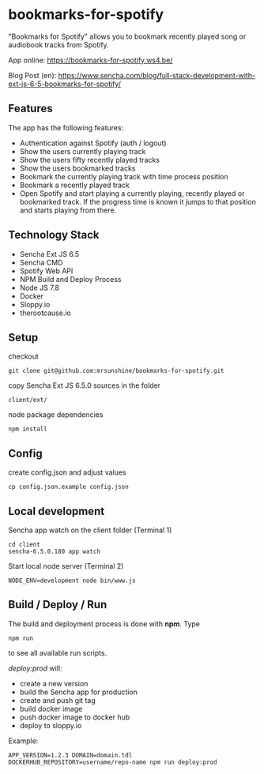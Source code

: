 # bookmarks-for-spotify
"Bookmarks for Spotify" allows you to bookmark recently played song or audiobook tracks from Spotify.

App online: https://bookmarks-for-spotify.ws4.be/

Blog Post (en): https://www.sencha.com/blog/full-stack-development-with-ext-js-6-5-bookmarks-for-spotify/

## Features

The app has the following features:

* Authentication against Spotify (auth / logout)
* Show the users currently playing track
* Show the users fifty recently played tracks
* Show the users bookmarked tracks
* Bookmark the currently playing track with time process position
* Bookmark a recently played track
* Open Spotify and start playing a currently playing, recently played or bookmarked track. If the progress time is known it jumps to that position and starts playing from there.

## Technology Stack

* Sencha Ext JS 6.5
* Sencha CMD
* Spotify Web API
* NPM Build and Deploy Process
* Node JS 7.8
* Docker
* Sloppy.io
* therootcause.io


## Setup

checkout

    git clone git@github.com:mrsunshine/bookmarks-for-spotify.git

copy Sencha Ext JS 6.5.0 sources in the folder

    client/ext/

node package dependencies

    npm install

## Config

create config.json and adjust values

    cp config.json.example config.json

## Local development

Sencha app watch on the client folder (Terminal 1)

    cd client
    sencha-6.5.0.180 app watch

Start local node server (Terminal 2)

    NODE_ENV=development node bin/www.js


## Build / Deploy / Run

The build and deployment process is done with **npm**.
Type

    npm run

 to see all available run scripts.


*deploy:prod* will:
 * create a new version
 * build the Sencha app for production
 * create and push git tag
 * build docker image
 * push docker image to docker hub
 * deploy to sloppy.io

Example:

    APP_VERSION=1.2.3 DOMAIN=domain.tdl DOCKERHUB_REPOSITORY=username/repo-name npm run deploy:prod


